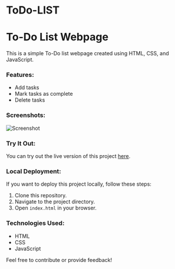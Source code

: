 # ToDo-LIST

# To-Do List Webpage

This is a simple To-Do list webpage created using HTML, CSS, and JavaScript.

### Features:
- Add tasks
- Mark tasks as complete
- Delete tasks

### Screenshots:
![Screenshot](link_to_your_screenshot_image)

### Try It Out:
You can try out the live version of this project [here](link_to_your_live_project).

### Local Deployment:
If you want to deploy this project locally, follow these steps:

1. Clone this repository.
2. Navigate to the project directory.
3. Open `index.html` in your browser.

### Technologies Used:
- HTML
- CSS
- JavaScript

Feel free to contribute or provide feedback!
